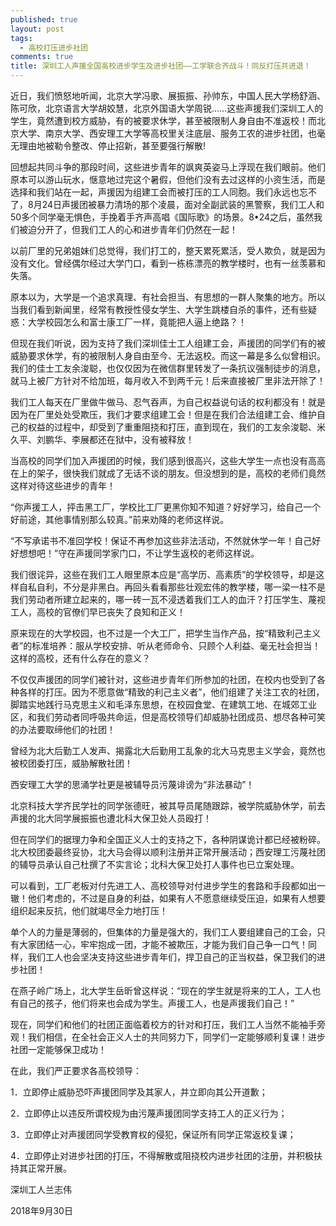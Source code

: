 ```yaml
---
published: true
layout: post
tags:
  - 高校打压进步社团
comments: true
title: 深圳工人声援全国高校进步学生及进步社团——工学联合齐战斗！同反打压共进退！
---
```


近日，我们愤怒地听闻，北京大学冯歌、展振振、孙帅东，中国人民大学杨舒涵、陈可欣，北京语言大学胡姣慧，北京外国语大学周锐……这些声援我们深圳工人的学生，竟然遭到校方威胁，有的被要求休学，甚至被限制人身自由不准返校！而北京大学、南京大学、西安理工大学等高校里关注底层、服务工农的进步社团，也毫无理由地被勒令整改、停止招新，甚至要强行解散!

回想起共同斗争的那段时间，这些进步青年的飒爽英姿马上浮现在我们眼前。他们原本可以游山玩水，惬意地过完这个暑假，但他们没有去过这样的小资生活，而是选择和我们站在一起，声援因为组建工会而被打压的工人同胞。我们永远也忘不了，8月24日声援团被暴力清场的那个凌晨，面对全副武装的黑警察，我们工人和50多个同学毫无惧色，手挽着手齐声高唱《国际歌》的场景。8•24之后，虽然我们被迫分开了，但我们工人的心和进步青年们仍然在一起！

以前厂里的兄弟姐妹们总觉得，我们打工的，整天累死累活，受人欺负，就是因为没有文化。曾经偶尔经过大学门口，看到一栋栋漂亮的教学楼时，也有一丝羡慕和失落。

原本以为，大学是一个追求真理、有社会担当、有思想的一群人聚集的地方。所以当我们看到新闻里，经常有教授性侵女学生、大学生跳楼自杀的事件，还有些疑惑：大学校园怎么和富士康工厂一样，竟能把人逼上绝路？！

但现在我们听说，因为支持了我们深圳佳士工人组建工会，声援团的同学们有的被威胁要求休学，有的被限制人身自由至今、无法返校。而这一幕是多么似曾相识。我们的佳士工友余浚聪，也仅仅因为在微信群里转发了一条抗议强制徒步的消息，就马上被厂方针对不给加班，每月收入不到两千元！后来直接被厂里非法开除了！

我们工人每天在厂里做牛做马、忍气吞声，为自己权益说句话的权利都没有！就是因为在厂里处处受欺压，我们才要求组建工会！但是在我们合法组建工会、维护自己的权益的过程中，却受到了重重阻挠和打压，直到现在，我们的工友余浚聪、米久平、刘鹏华、李展都还在狱中，没有被释放！

当高校的同学们加入声援团的时候，我们感到很高兴，这些大学生一点也没有高高在上的架子，很快我们就成了无话不谈的朋友。但没想到的是，高校的老师们竟然这样对待这些进步的青年！

“你声援工人，抨击黑工厂，学校比工厂更黑你知不知道？好好学习，给自己一个好前途，其他事情别那么较真。”前来劝降的老师这样说。

“不写承诺书不准回学校！保证不再参加这些非法活动，不然就休学一年！自己好好想想吧！”守在声援同学家门口，不让学生返校的老师这样说。

我们很诧异，这些在我们工人眼里原本应是“高学历、高素质”的学校领导，却是这样自私自利，不分是非黑白。再回头看看那些壮观宏伟的教学楼，哪一梁一柱不是我们劳动者所建立起来的，哪一砖一瓦不浸透着我们工人的血汗？打压学生、蔑视工人，高校的官僚们早已丧失了良知和正义！

原来现在的大学校园，也不过是一个大工厂，把学生当作产品，按“精致利己主义者”的标准培养：服从学校安排、听从老师命令、只顾个人利益、毫无社会担当！这样的高校，还有什么存在的意义？

不仅仅声援团的同学们被针对，这些进步青年们所参加的社团，在校内也受到了各种各样的打压。因为不愿意做“精致的利己主义者”，他们组建了关注工农的社团，脚踏实地践行马克思主义和毛泽东思想，在校园食堂、在建筑工地、在城郊工业区，和我们劳动者同呼吸共命运，但是高校领导们却威胁社团成员、想尽各种可笑的办法要取缔他们的社团！

曾经为北大后勤工人发声、揭露北大后勤用工乱象的北大马克思主义学会，竟然也被校团委打压，威胁解散社团！

西安理工大学的思涌学社更是被辅导员污蔑诽谤为“非法暴动”！

北京科技大学齐民学社的同学张德旺，被其导员尾随跟踪，被学院威胁休学，前去声援的北大同学展振振也遭北科大保卫处人员殴打！

但在同学们的据理力争和全国正义人士的支持之下，各种阴谋诡计都已经被粉碎。北大校团委最终妥协，北大马会得以顺利注册并正常开展活动；西安理工污蔑社团的辅导员承认自己杜撰了不实言论；北科大保卫处打人事件也已立案处理。

可以看到，工厂老板对付先进工人、高校领导对付进步学生的套路和手段都如出一辙！他们考虑的，不过是自身的利益，如果有人不愿意继续受压迫，如果有人想要组织起来反抗，他们就竭尽全力地打压！

单个人的力量是薄弱的，但集体的力量是强大的，我们工人要组建自己的工会，只有大家团结一心，牢牢抱成一团，才能不被欺压，才能为我们自己争一口气！同样，我们工人也会坚决支持这些进步青年们，捍卫自己的正当权益，保卫我们的进步社团！

在燕子岭广场上，北大学生岳昕曾这样说：“现在的学生就是将来的工人，工人也有自己的孩子，他们将来也会成为学生。声援工人，也是声援我们自己！”

现在，同学们和他们的社团正面临着校方的针对和打压，我们工人当然不能袖手旁观！我们相信，在全社会正义人士的共同努力下，同学们一定能够顺利复课！进步社团一定能够保卫成功！

在此，我们严正要求各高校领导：

1．立即停止威胁恐吓声援团同学及其家人，并立即向其公开道歉；

2．立即停止以违反所谓校规为由污蔑声援团同学支持工人的正义行为；

3．立即停止对声援团同学受教育权的侵犯，保证所有同学正常返校复课；

4．立即停止对进步社团的打压，不得解散或阻挠校内进步社团的注册，并积极扶持其正常开展。


深圳工人兰志伟

2018年9月30日
